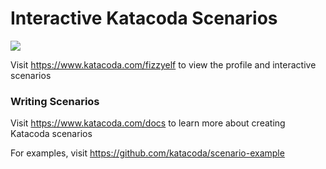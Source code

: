 # Interactive Katacoda Scenarios

[![](http://shields.katacoda.com/katacoda/fizzyelf/count.svg)](https://www.katacoda.com/fizzyelf "Get your profile on Katacoda.com")

Visit https://www.katacoda.com/fizzyelf to view the profile and interactive scenarios

### Writing Scenarios
Visit https://www.katacoda.com/docs to learn more about creating Katacoda scenarios

For examples, visit https://github.com/katacoda/scenario-example
